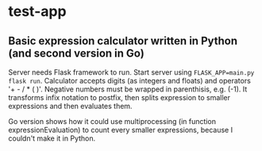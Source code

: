 # test-app

## Basic expression calculator written in Python (and second version in Go)

Server needs Flask framework to run.
Start server using ``FLASK_APP=main.py flask run``.
Calculator accepts digits (as integers and floats) and operators '+ - / * ( )'.
Negative numbers must be wrapped in parenthisis, e.g. (-1).
It transforms infix notation to postfix, then splits expression to smaller expressions and then evaluates them.


Go version shows how it could use multiprocessing (in function expressionEvaluation) to count every smaller expressions, because I couldn't make it in Python.
